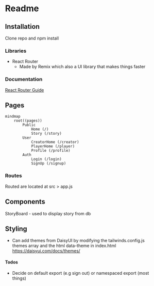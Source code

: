 # Readme

## Installation
Clone repo and npm install

### Libraries
* React Router
    * Made by Remix which also a UI library that makes things faster

### Documentation

[React Router Guide](https://blog.webdevsimplified.com/2022-07/react-router/)

## Pages

```mermaid
mindmap
    root((pages))
        Public
            Home (/)
            Story (/story)
        User
            CreatorHome (/creator)
            PlayerHome (/player)
            Profile (/profile)
        Auth
            Login (/login)
            SignUp (/signup)

```

### Routes
Routed are located at src > app.js

## Components 

StoryBoard - used to display story from db

## Styling

* Can add themes from DaisyUI by modifying the tailwinds.config.js themes array and the html data-theme in index.html
https://daisyui.com/docs/themes/

#### Todos
* Decide on default export (e.g sign out) or namespaced export (most things)